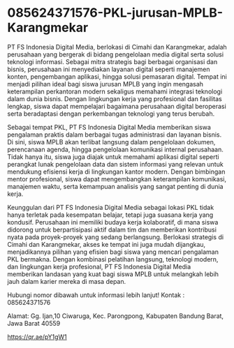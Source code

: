 # 085624371576-PKL-jurusan-MPLB-Karangmekar
PT FS Indonesia Digital Media, berlokasi di Cimahi dan Karangmekar, adalah perusahaan yang bergerak di bidang pengelolaan media digital serta solusi teknologi informasi. Sebagai mitra strategis bagi berbagai organisasi dan bisnis, perusahaan ini menyediakan layanan digital seperti manajemen konten, pengembangan aplikasi, hingga solusi pemasaran digital. Tempat ini menjadi pilihan ideal bagi siswa jurusan MPLB yang ingin mengasah keterampilan perkantoran modern sekaligus memahami integrasi teknologi dalam dunia bisnis. Dengan lingkungan kerja yang profesional dan fasilitas lengkap, siswa dapat mempelajari bagaimana perusahaan digital beroperasi serta beradaptasi dengan perkembangan teknologi yang terus berubah.

Sebagai tempat PKL, PT FS Indonesia Digital Media memberikan siswa pengalaman praktis dalam berbagai tugas administrasi dan layanan bisnis. Di sini, siswa MPLB akan terlibat langsung dalam pengelolaan dokumen, perencanaan agenda, hingga pengelolaan komunikasi internal perusahaan. Tidak hanya itu, siswa juga diajak untuk memahami aplikasi digital seperti perangkat lunak pengelolaan data dan sistem informasi yang relevan untuk mendukung efisiensi kerja di lingkungan kantor modern. Dengan bimbingan mentor profesional, siswa dapat mengembangkan keterampilan komunikasi, manajemen waktu, serta kemampuan analisis yang sangat penting di dunia kerja.

Keunggulan dari PT FS Indonesia Digital Media sebagai lokasi PKL tidak hanya terletak pada kesempatan belajar, tetapi juga suasana kerja yang kondusif. Perusahaan ini memiliki budaya kerja kolaboratif, di mana siswa didorong untuk berpartisipasi aktif dalam tim dan memberikan kontribusi nyata pada proyek-proyek yang sedang berlangsung. Berlokasi strategis di Cimahi dan Karangmekar, akses ke tempat ini juga mudah dijangkau, menjadikannya pilihan yang efisien bagi siswa yang mencari pengalaman PKL bermakna. Dengan kombinasi pelatihan langsung, teknologi modern, dan lingkungan kerja profesional, PT FS Indonesia Digital Media memberikan landasan yang kuat bagi siswa MPLB untuk melangkah lebih jauh dalam karier mereka di masa depan.

Hubungi nomor dibawah untuk informasi lebih lanjut!
Kontak :
085624371576

Alamat:
Gg. Ijan,10 Ciwaruga, Kec. Parongpong, Kabupaten Bandung Barat, Jawa Barat 40559

https://qr.ae/pY1gW1
